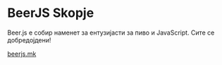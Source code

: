 # BeerJS Skopje

Beer.js e собир наменет за ентузијасти за пиво и JavaScript. Сите се добредојдени!

[beerjs.mk](http://beerjs.mk) 
